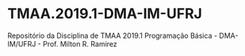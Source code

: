 # TMAA.2019.1-DMA-IM-UFRJ
Repositório da Disciplina de TMAA 2019.1 Programação Básica - DMA-IM/UFRJ - Prof. Milton R. Ramirez
